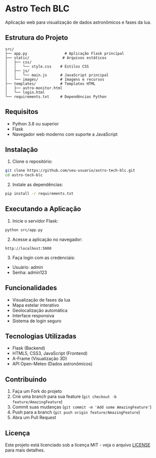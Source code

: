 # Astro Tech BLC

Aplicação web para visualização de dados astronômicos e fases da lua.

## Estrutura do Projeto

```
src/
├── app.py                 # Aplicação Flask principal
├── static/               # Arquivos estáticos
│   ├── css/
│   │   └── style.css    # Estilos CSS
│   ├── js/
│   │   └── main.js      # JavaScript principal
│   └── images/          # Imagens e recursos
├── templates/           # Templates HTML
│   ├── astro-monitor.html
│   └── login.html
└── requirements.txt     # Dependências Python
```

## Requisitos

- Python 3.8 ou superior
- Flask
- Navegador web moderno com suporte a JavaScript

## Instalação

1. Clone o repositório:
```bash
git clone https://github.com/seu-usuario/astro-tech-blc.git
cd astro-tech-blc
```

2. Instale as dependências:
```bash
pip install -r requirements.txt
```

## Executando a Aplicação

1. Inicie o servidor Flask:
```bash
python src/app.py
```

2. Acesse a aplicação no navegador:
```
http://localhost:5000
```

3. Faça login com as credenciais:
- Usuário: admin
- Senha: admin123

## Funcionalidades

- Visualização de fases da lua
- Mapa estelar interativo
- Geolocalização automática
- Interface responsiva
- Sistema de login seguro

## Tecnologias Utilizadas

- Flask (Backend)
- HTML5, CSS3, JavaScript (Frontend)
- A-Frame (Visualização 3D)
- API Open-Meteo (Dados astronômicos)

## Contribuindo

1. Faça um Fork do projeto
2. Crie uma branch para sua feature (`git checkout -b feature/AmazingFeature`)
3. Commit suas mudanças (`git commit -m 'Add some AmazingFeature'`)
4. Push para a branch (`git push origin feature/AmazingFeature`)
5. Abra um Pull Request

## Licença

Este projeto está licenciado sob a licença MIT - veja o arquivo [LICENSE](LICENSE) para mais detalhes.